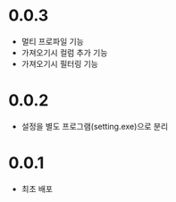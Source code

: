 0.0.3
=====
- 멀티 프로파일 기능
- 가져오기시 컬럼 추가 기능 
- 가져오기시 필터링 기능

0.0.2
=====
- 설정을 별도 프로그램(setting.exe)으로 분리

0.0.1
=====
- 최초 배포